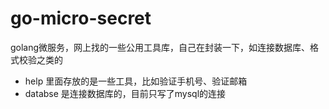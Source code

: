 # go-micro-secret
golang微服务，网上找的一些公用工具库，自己在封装一下，如连接数据库、格式校验之类的



- help   里面存放的是一些工具，比如验证手机号、验证邮箱
- databse 是连接数据库的，目前只写了mysql的连接